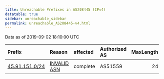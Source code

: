 ```yaml
---
title: Unreachable Prefixes in AS208445 (IPv4)
datatable: true
sidebar: unreachable_sidebar
permalink: unreachable_AS208445-v4.html
---
```


Data as of 2019-09-02 18:10:00 UTC


<div class="datatable-begin"></div>

| Prefix                                                 | Reason                                                                                                 | affected   | Authorized AS   |   MaxLength | Anchor                                         |   unreachable /24s |
|:-------------------------------------------------------|:-------------------------------------------------------------------------------------------------------|:-----------|:----------------|------------:|:-----------------------------------------------|-------------------:|
| [45.91.151.0/24](https://stat.ripe.net/45.91.151.0/24) | [INVALID ASN](https://rpki-validator.ripe.net/announcement-preview?asn=AS208445&prefix=45.91.151.0/24) | complete   | AS51559         |          24 | [RIPE](unreachable_RIPE_NCC_RPKI_Root-v4.html) |                  1 |

<div class="datatable-end"></div>